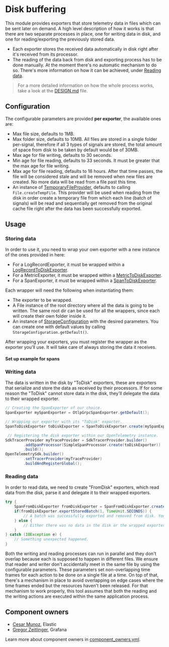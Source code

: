 # Disk buffering

This module provides exporters that store telemetry data in files which can be
sent later on demand. A high level description of how it works is that there are two separate
processes in place, one for writing data in disk, and one for reading/exporting the previously
stored data.

* Each exporter stores the received data automatically in disk right after it's received from its
  processor.
* The reading of the data back from disk and exporting process has to be done manually. At
  the moment there's no automatic mechanism to do so. There's more information on how it can be
  achieved, under [Reading data](#reading-data).

> For a more detailed information on how the whole process works, take a look at
> the [DESIGN.md](DESIGN.md) file.

## Configuration

The configurable parameters are provided **per exporter**, the available ones are:

* Max file size, defaults to 1MB.
* Max folder size, defaults to 10MB. All files are stored in a single folder per-signal, therefore
  if all 3 types of signals are stored, the total amount of space from disk to be taken by default
  would be of 30MB.
* Max age for file writing, defaults to 30 seconds.
* Min age for file reading, defaults to 33 seconds. It must be greater that the max age for file
  writing.
* Max age for file reading, defaults to 18 hours. After that time passes, the file will be
  considered stale and will be removed when new files are created. No more data will be read from a
  file past this time.
* An instance
  of [TemporaryFileProvider](src/main/java/io/opentelemetry/contrib/disk/buffering/configuration/TemporaryFileProvider.java),
  defaults to calling `File.createTempFile`. This provider will be used when reading from the disk
  in order create a temporary file from which each line (batch of signals) will be read and
  sequentially get removed from the original cache file right after the data has been successfully
  exported.

## Usage

### Storing data

In order to use it, you need to wrap your own exporter with a new instance of
the ones provided in here:

* For a LogRecordExporter, it must be wrapped within
  a [LogRecordToDiskExporter](src/main/java/io/opentelemetry/contrib/disk/buffering/LogRecordToDiskExporter.java).
* For a MetricExporter, it must be wrapped within
  a [MetricToDiskExporter](src/main/java/io/opentelemetry/contrib/disk/buffering/MetricToDiskExporter.java).
* For a SpanExporter, it must be wrapped within
  a [SpanToDiskExporter](src/main/java/io/opentelemetry/contrib/disk/buffering/SpanToDiskExporter.java).

Each wrapper will need the following when instantiating them:

* The exporter to be wrapped.
* A File instance of the root directory where all the data is going to be written. The same root dir
  can be used for all the wrappers, since each will create their own folder inside it.
* An instance
  of [StorageConfiguration](src/main/java/io/opentelemetry/contrib/disk/buffering/configuration/StorageConfiguration.java)
  with the desired parameters. You can create one with default values by
  calling `StorageConfiguration.getDefault()`.

After wrapping your exporters, you must register the wrapper as the exporter you'll use. It will
take care of always storing the data it receives.

#### Set up example for spans

### Writing data

The data is written in the disk by "ToDisk" exporters, these are exporters that serialize and store the data as received by their processors. If for some reason
the "ToDisk" cannot store data in the disk, they'll delegate the data to their wrapped exporter.

```java
// Creating the SpanExporter of our choice.
SpanExporter mySpanExporter = OtlpGrpcSpanExporter.getDefault();

// Wrapping our exporter with its "ToDisk" exporter.
SpanToDiskExporter toDiskExporter = SpanToDiskExporter.create(mySpanExporter, StorageConfiguration.getDefault(new File("/my/signals/cache/dir")));

 // Registering the disk exporter within our OpenTelemetry instance.
SdkTracerProvider myTraceProvider = SdkTracerProvider.builder()
        .addSpanProcessor(SimpleSpanProcessor.create(toDiskExporter))
        .build();
OpenTelemetrySdk.builder()
        .setTracerProvider(myTraceProvider)
        .buildAndRegisterGlobal();

```

### Reading data

In order to read data, we need to create "FromDisk" exporters, which read data from the disk, parse it and delegate it
to their wrapped exporters.

```java
try {
    SpanFromDiskExporter fromDiskExporter = SpanFromDiskExporter.create(memorySpanExporter, storageConfig);
    if(fromDiskExporter.exportStoredBatch(1, TimeUnit.SECONDS)) {
        // A batch was successfully exported and removed from disk. You can call this method for as long as it keeps returning true.
    } else {
        // Either there was no data in the disk or the wrapped exporter returned CompletableResultCode.ofFailure().
    }
} catch (IOException e) {
    // Something unexpected happened.
}
```

Both the writing and reading processes can run in parallel and they don't overlap
because each is supposed to happen in different files. We ensure that reader and writer don't
accidentally meet in the same file by using the configurable parameters. These parameters set non-overlapping time frames for each action to be done on a single file at a time. On top of that, there's a mechanism in
place to avoid overlapping on edge cases where the time frames ended but the resources haven't been
released. For that mechanism to work properly, this tool assumes that both the reading and the
writing actions are executed within the same application process.

## Component owners

- [Cesar Munoz](https://github.com/LikeTheSalad), Elastic
- [Gregor Zeitlinger](https://github.com/zeitlinger), Grafana

Learn more about component owners in [component_owners.yml](../.github/component_owners.yml).

